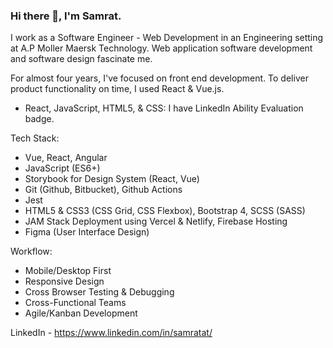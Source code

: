 ### Hi there 👋, I'm Samrat. 

I work as a Software Engineer - Web Development in an Engineering setting at A.P Moller Maersk Technology. Web application software development and software design fascinate me.

For almost four years, I've focused on front end development. To deliver product functionality on time, I used React & Vue.js. 

- React, JavaScript, HTML5, & CSS: I have LinkedIn Ability Evaluation badge.

Tech Stack:
- Vue, React, Angular
- JavaScript (ES6+)
- Storybook for Design System (React, Vue)
- Git (Github, Bitbucket), Github Actions
- Jest
- HTML5 & CSS3 (CSS Grid, CSS Flexbox), Bootstrap 4, SCSS (SASS)
- JAM Stack Deployment using Vercel & Netlify, Firebase Hosting
- Figma (User Interface Design)

Workflow:
- Mobile/Desktop First
- Responsive Design
- Cross Browser Testing & Debugging
- Cross-Functional Teams
- Agile/Kanban Development

LinkedIn - https://www.linkedin.com/in/samratat/
